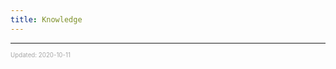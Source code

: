 ```yaml
---
title: Knowledge
---
```


---

<sup><sub><font color="#a6a6a6">Updated: 2020-10-11</font></sub></sup>
